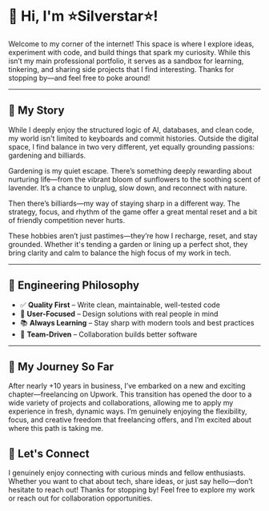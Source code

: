 # 👋 Hi, I'm ⭐Silverstar⭐!

Welcome to my corner of the internet!
This space is where I explore ideas, experiment with code, and build things that spark my curiosity. While this isn’t my main professional portfolio, it serves as a sandbox for learning, tinkering, and sharing side projects that I find interesting. Thanks for stopping by—and feel free to poke around!

---

## 🧠 My Story
While I deeply enjoy the structured logic of AI, databases, and clean code, my world isn't limited to keyboards and commit histories. Outside the digital space, I find balance in two very different, yet equally grounding passions: gardening and billiards.

Gardening is my quiet escape. There’s something deeply rewarding about nurturing life—from the vibrant bloom of sunflowers to the soothing scent of lavender. It’s a chance to unplug, slow down, and reconnect with nature.

Then there’s billiards—my way of staying sharp in a different way. The strategy, focus, and rhythm of the game offer a great mental reset and a bit of friendly competition never hurts.

These hobbies aren’t just pastimes—they’re how I recharge, reset, and stay grounded. Whether it's tending a garden or lining up a perfect shot, they bring clarity and calm to balance the high focus of my work in tech.

---

## 🧩 Engineering Philosophy

- ✅ **Quality First** – Write clean, maintainable, well-tested code  
- 🎯 **User-Focused** – Design solutions with real people in mind  
- 📚 **Always Learning** – Stay sharp with modern tools and best practices  
- 🤝 **Team-Driven** – Collaboration builds better software  

---

## 🚀 My Journey So Far 

After nearly +10 years in business, I’ve embarked on a new and exciting chapter—freelancing on Upwork. This transition has opened the door to a wide variety of projects and collaborations, allowing me to apply my experience in fresh, dynamic ways. I’m genuinely enjoying the flexibility, focus, and creative freedom that freelancing offers, and I’m excited about where this path is taking me.

## 🤝 Let's Connect

I genuinely enjoy connecting with curious minds and fellow enthusiasts. Whether you want to chat about tech, share ideas, or just say hello—don’t hesitate to reach out!
Thanks for stopping by! Feel free to explore my work or reach out for collaboration opportunities.
